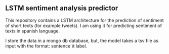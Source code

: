 ## LSTM sentiment analysis predictor

This repository contains a LSTM architecture for the prediction of sentiment of short texts (for example tweets). I am using it for predicting sentiment of texts in spanish language. 

I store the data in a mongo db database, but, the model takes a tsv file as input with the format: sentence \t label.

